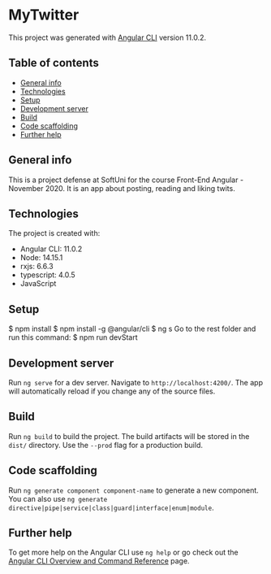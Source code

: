 # MyTwitter
This project was generated with [Angular CLI](https://github.com/angular/angular-cli) version 11.0.2.

## Table of contents
* [General info](#general-info)
* [Technologies](#technologies)
* [Setup](#setup)
* [Development server](#development-server)
* [Build](#build)
* [Code scaffolding](#code-scaffolding)
* [Further help](#further-help)

## General info
This is a project defense at SoftUni for the course Front-End Angular - November 2020. It is an app about posting, reading and liking twits.

## Technologies
The project is created with:
* Angular CLI: 11.0.2
* Node: 14.15.1
* rxjs: 6.6.3
* typescript: 4.0.5
* JavaScript

## Setup
$ npm install
$ npm install -g @angular/cli 
$ ng s
Go to the rest folder and run this command:
$ npm run devStart

## Development server
Run `ng serve` for a dev server. Navigate to `http://localhost:4200/`. The app will automatically reload if you change any of the source files.

## Build
Run `ng build` to build the project. The build artifacts will be stored in the `dist/` directory. Use the `--prod` flag for a production build.

## Code scaffolding
Run `ng generate component component-name` to generate a new component. You can also use `ng generate directive|pipe|service|class|guard|interface|enum|module`.

## Further help
To get more help on the Angular CLI use `ng help` or go check out the [Angular CLI Overview and Command Reference](https://angular.io/cli) page.

